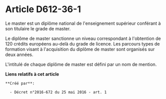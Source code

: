# Article D612-36-1

Le master est un diplôme national de l'enseignement supérieur conférant à son titulaire le grade de master.

Le diplôme de master sanctionne un niveau correspondant à l'obtention de 120 crédits européens au-delà du grade de licence.
Les parcours types de formation visant à l'acquisition du diplôme de master sont organisés sur deux années.

L'intitulé de chaque diplôme de master est défini par un nom de mention.

**Liens relatifs à cet article**

	**Créé par**:

	  - Décret n°2016-672 du 25 mai 2016 - art. 1
